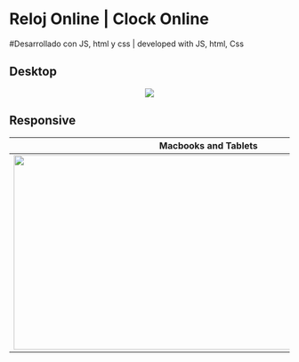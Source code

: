 # Reloj Online | Clock Online
#Desarrollado con JS, html y css | developed with JS, html, Css

## Desktop
<p align="center">
  <img src='https://github.com/Jhossymarbalderrama/clock_online/assets/52534649/4add1876-a1c3-4f15-b042-a243812c4285'/>
</p>


  ## Responsive
| Macbooks and Tablets  | Smartphones |
| ------------- | ------------- |
| <img src='https://github.com/Jhossymarbalderrama/clock_online/assets/52534649/53c8bfc0-7b1e-486e-9432-76eea857833c' width="700" height="350" /> |  <img src='https://github.com/Jhossymarbalderrama/clock_online/assets/52534649/ae491b3e-9c4f-4ecc-ac9f-43b358476c82' width="170" height="350" />  |
